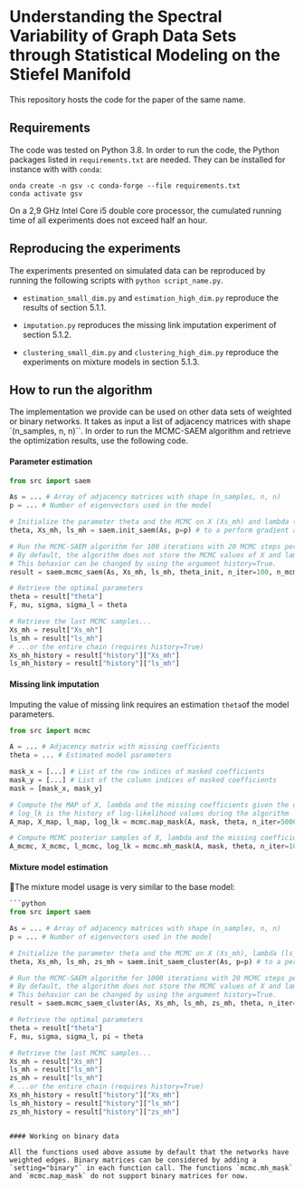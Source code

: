# Understanding the Spectral Variability of Graph Data Sets through Statistical Modeling on the Stiefel Manifold

This repository hosts the code for the paper of the same name. 

## Requirements

The code was tested on Python 3.8. In order to run the code, the Python packages listed in `requirements.txt` are needed. They can be installed for instance with with `conda`:

```
onda create -n gsv -c conda-forge --file requirements.txt
conda activate gsv
```

On a 2,9 GHz Intel Core i5 double core processor, the cumulated running time of all experiments does not exceed half an hour.

## Reproducing the experiments

The experiments presented on simulated data can be reproduced by running the following scripts with `python script_name.py`.

- `estimation_small_dim.py` and `estimation_high_dim.py` reproduce the results of section 5.1.1.

- `imputation.py` reproduces the missing link imputation experiment of section 5.1.2.

- `clustering_small_dim.py` and `clustering_high_dim.py` reproduce the experiments on mixture models in section 5.1.3.

## How to run the algorithm

The implementation we provide can be used on other data sets of weighted or binary networks. It takes as input a list of adjacency matrices with shape `(n_samples, n, n)``.  In order to run the MCMC-SAEM algorithm and retrieve the optimization results, use the following code.

#### Parameter estimation

```python
from src import saem

As = ... # Array of adjacency matrices with shape (n_samples, n, n)
p = ... # Number of eigenvectors used in the model

# Initialize the parameter theta and the MCMC on X (Xs_mh) and lambda (ls_mh)
theta, Xs_mh, ls_mh = saem.init_saem(As, p=p) # to a perform gradient ascent on X, use saem.init_saem_grad instead

# Run the MCMC-SAEM algorithm for 100 iterations with 20 MCMC steps per SAEM iteration
# By default, the algorithm does not store the MCMC values of X and lambda along the trajectory.
# This behavior can be changed by using the argument history=True.
result = saem.mcmc_saem(As, Xs_mh, ls_mh, theta_init, n_iter=100, n_mcmc=20, history=True)

# Retrieve the optimal parameters
theta = result["theta"]
F, mu, sigma, sigma_l = theta

# Retrieve the last MCMC samples...
Xs_mh = result["Xs_mh"]
ls_mh = result["ls_mh"]
# ...or the entire chain (requires history=True)
Xs_mh_history = result["history"]["Xs_mh"]
ls_mh_history = result["history"]["ls_mh"]
```

#### Missing link imputation

Imputing the value of missing link requires an estimation `theta`of the model parameters.

```python
from src import mcmc

A = ... # Adjacency matrix with missing coefficients
theta = ... # Estimated model parameters

mask_x = [...] # List of the row indices of masked coefficients
mask_y = [...] # List of the column indices of masked coefficients
mask = [mask_x, mask_y]

# Compute the MAP of X, lambda and the missing coefficients given the others.
# log_lk is the history of log-likelihood values during the algorithm
A_map, X_map, l_map, log_lk = mcmc.map_mask(A, mask, theta, n_iter=5000)

# Compute MCMC posterior samples of X, lambda and the missing coefficients given the others.
A_mcmc, X_mcmc, l_mcmc, log_lk = mcmc.mh_mask(A, mask, theta, n_iter=10000)
```

#### Mixture model estimation

The mixture model usage is very similar to the base model:

```python
```python
from src import saem

As = ... # Array of adjacency matrices with shape (n_samples, n, n)
p = ... # Number of eigenvectors used in the model

# Initialize the parameter theta and the MCMC on X (Xs_mh), lambda (ls_mh) and the labels z (zs_mh)
theta, Xs_mh, ls_mh, zs_mh = saem.init_saem_cluster(As, p=p) # to a perform gradient ascent on X, use saem.init_saem_grad_cluster instead

# Run the MCMC-SAEM algorithm for 1000 iterations with 20 MCMC steps per SAEM iteration and initial temperature 50
# By default, the algorithm does not store the MCMC values of X and lambda along the trajectory.
# This behavior can be changed by using the argument history=True.
result = saem.mcmc_saem_cluster(As, Xs_mh, ls_mh, zs_mh, theta, n_iter=1000, n_mcmc=20, T=50, history=True)

# Retrieve the optimal parameters
theta = result["theta"]
F, mu, sigma, sigma_l, pi = theta

# Retrieve the last MCMC samples...
Xs_mh = result["Xs_mh"]
ls_mh = result["ls_mh"]
zs_mh = result["ls_mh"]
# ...or the entire chain (requires history=True)
Xs_mh_history = result["history"]["Xs_mh"]
ls_mh_history = result["history"]["ls_mh"]
zs_mh_history = result["history"]["zs_mh"]
```
```

#### Working on binary data

All the functions used above assume by default that the networks have weighted edges. Binary matrices can be considered by adding a `setting="binary"` in each function call. The functions `mcmc.mh_mask` and `mcmc.map_mask` do not support binary matrices for now.